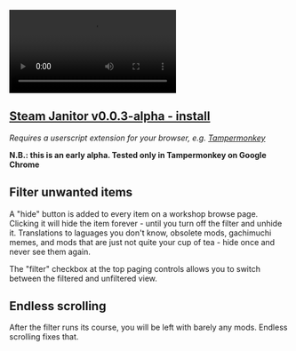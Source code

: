 <video src="https://user-images.githubusercontent.com/37241560/153673942-b35b53e9-4c88-4695-8631-855243251740.mp4" style="max-width: 730px;"></video>
## [Steam Janitor v0.0.3-alpha - install](https://github.com/Jetsparrow/steam-janitor/raw/main/steam-janitor.user.js)
_Requires a userscript extension for your browser, e.g. [Tampermonkey](https://chrome.google.com/webstore/detail/tampermonkey/dhdgffkkebhmkfjojejmpbldmpobfkfo?hl=en)_

**N.B.: this is an early alpha. Tested only in Tampermonkey on Google Chrome**

## Filter unwanted items

A "hide" button is added to every item on a workshop browse page.  
Clicking it will hide the item forever - until you turn off the filter and unhide it.
Translations to laguages you don't know, obsolete mods, gachimuchi memes, and mods that are just not quite your cup of tea - hide once and never see them again.

The "filter" checkbox at the top paging controls allows you to switch between the filtered and unfiltered view.

## Endless scrolling

After the filter runs its course, you will be left with barely any mods. Endless scrolling fixes that.
